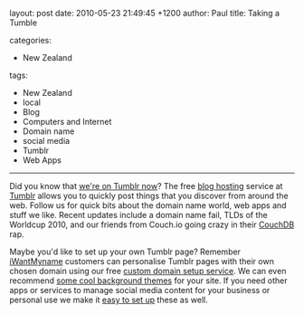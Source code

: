 layout: post
date: 2010-05-23 21:49:45 +1200
author: Paul
title: Taking a Tumble

categories:
  - New Zealand

tags:
  - New Zealand
  - local
  - Blog
  - Computers and Internet
  - Domain name
  - social media
  - Tumblr
  - Web Apps

----

Did you know that [we're on Tumblr now](http://tumblr.iwantmyname.com/)? The free [blog hosting](https://iwantmyname.co.nz/services/blog-hosting "Blog software") service at [Tumblr](http://tumblr.com/ "Tumblr") allows you to quickly post things that you discover from around the web. Follow us for quick bits about the domain name world, web apps and stuff we like. Recent updates include a domain name fail, TLDs of the Worldcup 2010, and our friends from Couch.io going crazy in their [CouchDB](http://couchdb.org/ "CouchDB") rap.

Maybe you'd like to set up your own Tumblr page? Remember [iWantMyname](https://iwantmyname.co.nz/) customers can personalise Tumblr pages with their own chosen domain using our free [custom domain setup service](https://iwantmyname.co.nz/features/applications/custom-domain-apps/blogs/tumblr-tumblelog-easy-blog-with-own-url). We can even recommend [some cool background themes](https://iwantmyname.com/blog/2010/04/3-awesome-simple-tumblr-themes-designed-by-jarred-bishop.html) for your site. If you need other apps or services to manage social media content for your business or personal use we make it [easy to set up](https://iwantmyname.co.nz/services) these as well.
